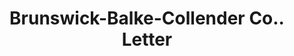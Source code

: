 ---
doi: 10.7916/D8GB3G0R
date_other: '1913'
date_other_textual: '1913'
form: correspondence
genre:
- Letters (correspondence)
name:
- Brunswick-Balke-Collender Co.
object_in_context_url: https://biggert.cul.columbia.edu/items/view/ave_biggert_00163
subject_hierarchical_geographic:
- Chicago, Illinois, United States
subject_name:
- Brunswick-Balke-Collender Co.
title: Brunswick-Balke-Collender Co.. Letter
sort_title: Brunswick-Balke-Collender Co.. Letter
call_number: ave_biggert_00163
coordinates:
- 41.83694444444445,-87.68472222222222
pid: ave_biggert_00163
identifiers: ave_biggert_00163
canvas_id: ldpd:395438
permalink: "/items/ave_biggert_00163/"
layout: iiif-image-page
---